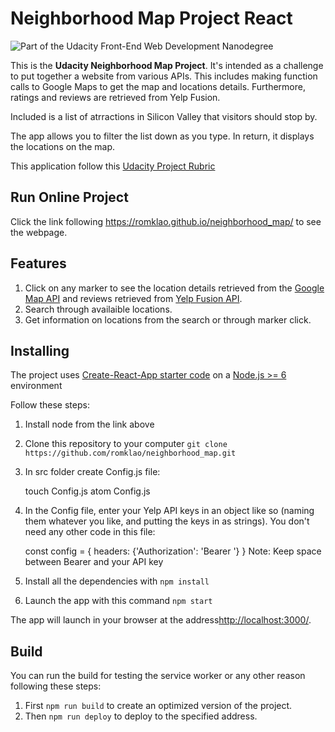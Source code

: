 # Neighborhood Map Project React

![Part of the Udacity Front-End Web Development Nanodegree](https://img.shields.io/badge/Udacity-React-02b3e4.svg)

This is the **Udacity Neighborhood Map Project**. It's intended as a challenge to put together a website from various APIs. This includes making function calls to Google Maps to get the map and locations details. Furthermore, ratings and reviews are retrieved from Yelp Fusion.

Included is a list of atrractions in Silicon Valley that visitors should stop by.

The app allows you to filter the list down as you type. In return, it displays the locations on the map.

This application follow this [Udacity Project Rubric](https://review.udacity.com/#!/rubrics/1351/view)

## Run Online Project

Click the link following https://romklao.github.io/neighborhood_map/ to see the webpage.

## Features

1. Click on any marker to see the location details retrieved from the [Google Map API](https://developers.google.com/places/web-service/get-api-key) and reviews retrieved from [Yelp Fusion API](https://www.yelp.com/developers/documentation/v3).
2. Search through availaible locations.
3. Get information on locations from the search or through marker click.

## Installing

The project uses [Create-React-App starter code](https://github.com/facebookincubator/create-react-app) on a [Node.js >= 6](https://nodejs.org/en/) environment

Follow these steps:

1. Install node from the link above
2. Clone this repository to your computer `git clone https://github.com/romklao/neighborhood_map.git`
3. In src folder create Config.js file:

    touch Config.js
    atom Config.js

4. In the Config file, enter your Yelp API keys in an object like so (naming them whatever you like, and putting the keys in as strings). You don't need any other code in this file:

    const config = {
      headers: {'Authorization': 'Bearer  <Your Yelp API Key>'}
    }
    Note: Keep space between Bearer and your API key

5. Install all the dependencies with `npm install`
6. Launch the app with this command `npm start`

The app will launch in your browser at the address[http://localhost:3000/](http://localhost:3000/).

## Build

You can run the build for testing the service worker or any other reason following these steps:

1. First `npm run build` to create an optimized version of the project.
2. Then `npm run deploy` to deploy to the specified address.

